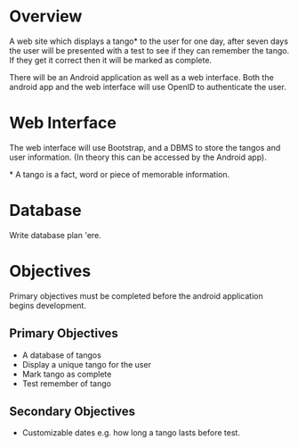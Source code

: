 Overview
========

A web site which displays a tango* to the user for one day, after seven days the user will be presented with a test to see if they can remember the tango. 
If they get it correct then it will be marked as complete.

There will be an Android application as well as a web interface. Both the android app and the web interface will use OpenID to authenticate the user.  

Web Interface
=============

The web interface will use Bootstrap, and a DBMS to store the tangos and user information. (In theory this can be accessed by the Android app).

\* A tango is a fact, word or piece of memorable information.

Database
========

Write database plan \'ere.

Objectives
==========

Primary objectives must be completed before the android application begins development.

## Primary Objectives
+ A database of tangos
+ Display a unique tango for the user
+ Mark tango as complete
+ Test remember of tango

## Secondary Objectives
+ Customizable dates e.g. how long a tango lasts before test.
